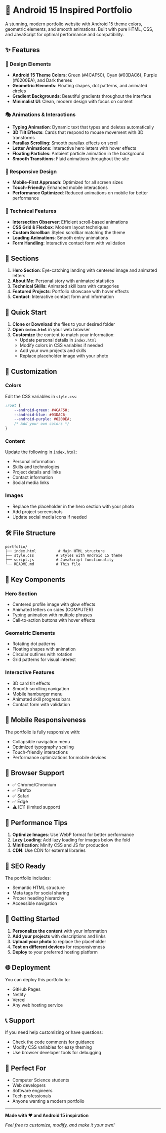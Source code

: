 # 🚀 Android 15 Inspired Portfolio

A stunning, modern portfolio website with Android 15 theme colors, geometric elements, and smooth animations. Built with pure HTML, CSS, and JavaScript for optimal performance and compatibility.

## ✨ Features

### 🎨 Design Elements
- **Android 15 Theme Colors**: Green (#4CAF50), Cyan (#03DAC6), Purple (#6200EA), and Dark themes
- **Geometric Elements**: Floating shapes, dot patterns, and animated circles
- **Gradient Backgrounds**: Beautiful gradients throughout the interface
- **Minimalist UI**: Clean, modern design with focus on content

### 🎭 Animations & Interactions
- **Typing Animation**: Dynamic text that types and deletes automatically
- **3D Tilt Effects**: Cards that respond to mouse movement with 3D transforms
- **Parallax Scrolling**: Smooth parallax effects on scroll
- **Letter Animations**: Interactive hero letters with hover effects
- **Floating Particles**: Ambient particle animation in the background
- **Smooth Transitions**: Fluid animations throughout the site

### 📱 Responsive Design
- **Mobile-First Approach**: Optimized for all screen sizes
- **Touch-Friendly**: Enhanced mobile interactions
- **Performance Optimized**: Reduced animations on mobile for better performance

### 🔧 Technical Features
- **Intersection Observer**: Efficient scroll-based animations
- **CSS Grid & Flexbox**: Modern layout techniques
- **Custom Scrollbar**: Styled scrollbar matching the theme
- **Loading Animations**: Smooth entry animations
- **Form Handling**: Interactive contact form with validation

## 🎯 Sections

1. **Hero Section**: Eye-catching landing with centered image and animated letters
2. **About Me**: Personal story with animated statistics
3. **Technical Skills**: Animated skill bars with categories
4. **Featured Projects**: Portfolio showcase with hover effects
5. **Contact**: Interactive contact form and information

## 🚀 Quick Start

1. **Clone or Download** the files to your desired folder
2. **Open `index.html`** in your web browser
3. **Customize** the content to match your information:
   - Update personal details in `index.html`
   - Modify colors in CSS variables if needed
   - Add your own projects and skills
   - Replace placeholder image with your photo

## 🎨 Customization

### Colors
Edit the CSS variables in `style.css`:
```css
:root {
    --android-green: #4CAF50;
    --android-blue: #03DAC6;
    --android-purple: #6200EA;
    /* Add your own colors */
}
```

### Content
Update the following in `index.html`:
- Personal information
- Skills and technologies
- Project details and links
- Contact information
- Social media links

### Images
- Replace the placeholder in the hero section with your photo
- Add project screenshots
- Update social media icons if needed

## 🛠️ File Structure

```
portfolio/
├── index.html          # Main HTML structure
├── style.css          # Styles with Android 15 theme
├── script.js          # JavaScript functionality
└── README.md          # This file
```

## 🌟 Key Components

### Hero Section
- Centered profile image with glow effects
- Animated letters on sides (COMPUTER)
- Typing animation with multiple phrases
- Call-to-action buttons with hover effects

### Geometric Elements
- Rotating dot patterns
- Floating shapes with animation
- Circular outlines with rotation
- Grid patterns for visual interest

### Interactive Features
- 3D card tilt effects
- Smooth scrolling navigation
- Mobile hamburger menu
- Animated skill progress bars
- Contact form with validation

## 📱 Mobile Responsiveness

The portfolio is fully responsive with:
- Collapsible navigation menu
- Optimized typography scaling
- Touch-friendly interactions
- Performance optimizations for mobile devices

## 🔧 Browser Support

- ✅ Chrome/Chromium
- ✅ Firefox
- ✅ Safari
- ✅ Edge
- ⚠️ IE11 (limited support)

## 🚀 Performance Tips

1. **Optimize Images**: Use WebP format for better performance
2. **Lazy Loading**: Add lazy loading for images below the fold
3. **Minification**: Minify CSS and JS for production
4. **CDN**: Use CDN for external libraries

## 📝 SEO Ready

The portfolio includes:
- Semantic HTML structure
- Meta tags for social sharing
- Proper heading hierarchy
- Accessible navigation

## 🎉 Getting Started

1. **Personalize the content** with your information
2. **Add your projects** with descriptions and links
3. **Upload your photo** to replace the placeholder
4. **Test on different devices** for responsiveness
5. **Deploy** to your preferred hosting platform

## 🌐 Deployment

You can deploy this portfolio to:
- GitHub Pages
- Netlify
- Vercel
- Any web hosting service

## 📞 Support

If you need help customizing or have questions:
- Check the code comments for guidance
- Modify CSS variables for easy theming
- Use browser developer tools for debugging

## 🎯 Perfect For

- Computer Science students
- Web developers
- Software engineers
- Tech professionals
- Anyone wanting a modern portfolio

---

**Made with ❤️ and Android 15 inspiration**

*Feel free to customize, modify, and make it your own!*